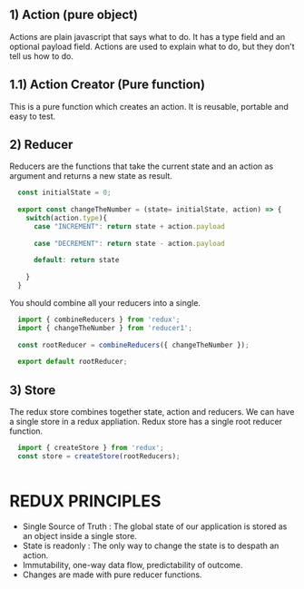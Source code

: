 
## 1) Action (pure object)

Actions are plain javascript that says what to do. It has a type field and an optional payload field. Actions are used to explain what to do, but they don't tell us how to do.

## 1.1) Action Creator (Pure function)

This is a pure function which creates an action. It is reusable, portable and easy to test.

## 2) Reducer

Reducers are the functions that take the current state and an action as argument and returns a new state as result.

```js
  const initialState = 0;
  
  export const changeTheNumber = (state= initialState, action) => {
    switch(action.type){
      case "INCREMENT": return state + action.payload
      
      case "DECREMENT": return state - action.payload
      
      default: return state
      
    }
  }
```

You should combine all your reducers into a single.

```js
  import { combineReducers } from 'redux';
  import { changeTheNumber } from 'reducer1';
  
  const rootReducer = combineReducers({ changeTheNumber });
  
  export default rootReducer;
```

## 3) Store

The redux store combines together state, action and reducers. We can have a single store in a redux appliation. Redux store has a single root reducer function. 

```js
  import { createStore } from 'redux';
  const store = createStore(rootReducers);
  
```

# REDUX PRINCIPLES

- Single Source of Truth : The global state of our application is stored as an object inside a single store.
- State is readonly : The only way to change the state is to despath an action.
- Immutability, one-way data flow, predictability of outcome.
- Changes are made with pure reducer functions.

